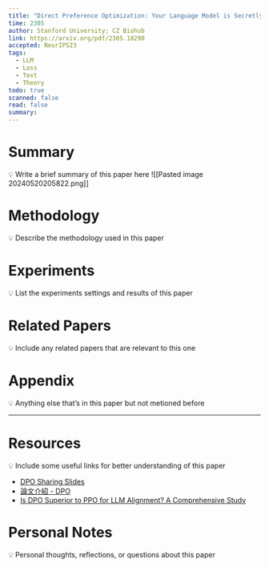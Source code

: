 ```yaml
---
title: "Direct Preference Optimization: Your Language Model is Secretly a Reward Model"
time: 2305
author: Stanford University; CZ Biohub
link: https://arxiv.org/pdf/2305.18290
accepted: NeurIPS23
tags:
  - LLM
  - Loss
  - Text
  - Theory
todo: true
scanned: false
read: false
summary:
---
```

# Summary
💡 Write a brief summary of this paper here
![[Pasted image 20240520205822.png]]
# Methodology
💡 Describe the methodology used in this paper

# Experiments
💡 List the experiments settings and results of this paper

# Related Papers
💡 Include any related papers that are relevant to this one

# Appendix
💡 Anything else that’s in this paper but not metioned before

---
# Resources
💡 Include some useful links for better understanding of this paper
- [DPO Sharing Slides](https://docs.google.com/presentation/d/1LuOkbz_82AAX8sLrKGq2EMCL_ZB8pIkjWrMdLnH6uho/edit#slide=id.g2dad079529e_0_92)
- [論文介紹 - DPO](https://datasciocean.tech/paper-intro/direct-preference-optimization)
- [Is DPO Superior to PPO for LLM Alignment? A Comprehensive Study](https://arxiv.org/pdf/2404.10719)
# Personal Notes
💡 Personal thoughts, reflections, or questions about this paper